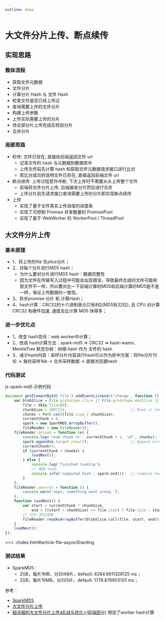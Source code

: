 ```yaml
---
outline: deep
---
```

# 大文件分片上传、断点续传
## 实现思路
### 整体流程
- 获取文件元数据
- 文件分片
- 计算分片 Hash 与 文件 Hash
- 检查文件是否已经上传过
- 查询需要上传的文件分片
- 构建上传参数
- 上传实际需要上传的分片
- 待全部分片上传完成后校验分片
- 合并分片
### 局部思路
- 秒传: 文件已存在, 直接给前端返回文件 url
  - 记录文件的 hash 与元数据到数据库中
  - 上传文件前先计算 hash 和获取文件元数据请求接口进行比对
  - 若比对成功则说明文件已存在, 直接返回前端文件 url
- 断点续传: 上传过程意外中断, 下次上传时不需要从头上传整个文件
  - 前端将文件分片上传, 后端接收分片然后进行合并
  - 上传分片前先请求接口查询需要上传的分片即实现断点续传
- 上传
  - 实现了基于文件真实上传进度的进度条
  - 实现了可控制 Promise 并发数量的 PromisePool
  - 实现了基于 WebWorker 的 WorkerPool / ThreadPool
## 大文件分片上传
### 基本原理
- 1、将上传的file 先slice分片；
- 2、对每个分片进行MD5 hash；
  - 为什么要对分片进行MD5 hash：数据完整性
  - 因为文件在传输写入过程中可能会出现错误，导致最终合成的文件可能和原文件不一样，所以要对比一下前端计算的MD5和后端计算的MD5是不是一样，保证上传数据的一致性。
- 3、异步promise 分片 和 计算Hash；
- 4、hash计算：CRC32的十六进制表示只有8位(MD5有32位), 且 CPU 对计算 CRC32 有硬件加速, 速度会比计算 MD5 快得多；
### 进一步优化点
- 1、改变 hash空间：web worker中计算；
- 2、改进 hash计算方法：spark-md5 => CRC32 => hash-wasm、MerkleTree 默克尔树：树根 hash 作为 文件的 hash
- 3、减少hash内容：采样分片内容进行hash可以作为折中方案：将file分片10份 -> 每份采样1kb -> 合并采样数据 -> 直接浏览器hash
### 代码测试
js-spark-md5 示例代码
```js
document.getElementById('file').addEventListener('change', function () {
    var blobSlice = File.prototype.slice || File.prototype.mozSlice || File.prototype.webkitSlice,
        file = this.files[0],
        chunkSize = 2097152,                             // Read in chunks of 2MB
        chunks = Math.ceil(file.size / chunkSize),
        currentChunk = 0,
        spark = new SparkMD5.ArrayBuffer(),
        fileReader = new FileReader();
    fileReader.onload = function (e) {
        console.log('read chunk nr', currentChunk + 1, 'of', chunks);
        spark.append(e.target.result);                   // Append array buffer
        currentChunk++;
        if (currentChunk < chunks) {
            loadNext();
        } else {
            console.log('finished loading');
            // 得到 hash
            console.info('computed hash', spark.end());  // Compute hash
        }
    };
    fileReader.onerror = function () {
        console.warn('oops, something went wrong.');
    };
    function loadNext() {
        var start = currentChunk * chunkSize,
            end = ((start + chunkSize) >= file.size) ? file.size : start + chunkSize;
        // 分片 然后读取
        fileReader.readAsArrayBuffer(blobSlice.call(file, start, end));
    }
    loadNext();
});
```
<<< ./index.html#article-file-asyncSharding

### 测试结果
- SparkMD5：
  - 2GB，每片1MB，分2048片，default: 6264.6611328125 ms；
  - 2GB，每片10MB，分205片，default: 1776.876953125 ms；

参考：
- [SparkMD5](https://github.com/satazor/js-spark-md5)
- [大文件分片上传](https://www.brandhuang.com/article/1736061378620)
- [超详细的大文件分片上传⏫实战与优化⚡(前端部分)](https://juejin.cn/post/7353106546827624463?searchId=20250208112448BC0C65E591ACA66E6702) 增加了worker hash计算

